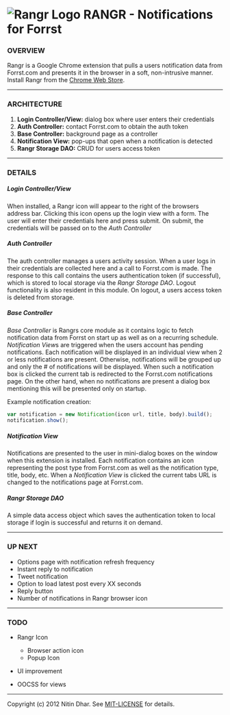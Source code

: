 ![Rangr Logo](http://bit.ly/GA6sWK) RANGR - Notifications for Forrst 
====================================================================

### OVERVIEW

Rangr is a Google Chrome extension that pulls a users notification data from Forrst.com and presents it in the browser in a 
soft, non-intrusive manner. Install Rangr from the [Chrome Web Store](https://chrome.google.com/webstore/category/home).

* * *

### ARCHITECTURE

1. **Login Controller/View:** dialog box where user enters their credentials
2. **Auth Controller:** contact Forrst.com to obtain the auth token
3. **Base Controller:** background page as a controller
4. **Notification View:** pop-ups that open when a notification is detected
5. **Rangr Storage DAO:** CRUD for users access token

* * *

### DETAILS

##### Login Controller/View

When installed, a Rangr icon will appear to the right of the browsers address bar. Clicking this icon opens up 
the login view with a form. The user will enter their credentials here and press submit. On submit, the credentials
will be passed on to the *Auth Controller*

##### Auth Controller

The auth controller manages a users activity session. When a user logs in their credentials are collected here and a call
to Forrst.com is made. The response to this call contains the users authentication token (if successful), which is stored
to local storage via the *Rangr Storage DAO*. Logout functionality is also resident in this module. On logout, a users
access token is deleted from storage.

##### Base Controller

*Base Controller* is Rangrs core module as it contains logic to fetch notification data from Forrst on start up as well as
on a recurring schedule. *Notification View*s are triggered when the users account has pending notifications. Each notification 
will be displayed in an individual view when 2 or less notifications are present. Otherwise, notifications will be grouped up 
and only the # of notifications will be displayed. When such a notification box is clicked the current tab is redirected to
the Forrst.com notifications page. On the other hand, when no notifications are present a dialog box mentioning this will be presented
only on startup.

Example notification creation:

```javascript
var notification = new Notification(icon url, title, body).build();
notification.show();
```

##### Notification View

Notifications are presented to the user in mini-dialog boxes on the window when this extension is installed. Each notification
contains an icon representing the post type from Forrst.com as well as the notification type, title, body, etc. When a *Notification
View* is clicked the current tabs URL is changed to the notifications page at Forrst.com.

##### Rangr Storage DAO

A simple data access object which saves the authentication token to local storage if login is successful and returns it on demand.

* * *

### UP NEXT

- Options page with notification refresh frequency
- Instant reply to notification
- Tweet notification
- Option to load latest post every XX seconds
- Reply button
- Number of notifications in Rangr browser icon

* * *

### TODO

- Rangr Icon

    - Browser action icon
    - Popup Icon

- UI improvement
- OOCSS for views

* * *

Copyright (c) 2012 Nitin Dhar. See [MIT-LICENSE](https://github.com/nitindhar7/rangr/blob/master/MIT-LICENSE) for details.